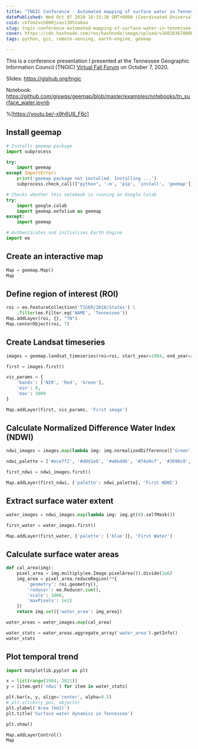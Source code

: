 ```yaml
---
title: "TNGIC Conference - Automated mapping of surface water in Tennessee using Google Earth Engine"
datePublished: Wed Oct 07 2020 16:33:38 GMT+0000 (Coordinated Universal Time)
cuid: ckfzm2vch000jxas1305ta6aa
slug: tngic-conference-automated-mapping-of-surface-water-in-tennessee-using-google-earth-engine
cover: https://cdn.hashnode.com/res/hashnode/image/upload/v1602036700001/ZX5K1iU5G.png
tags: python, gis, remote-sensing, earth-engine, geemap

---
```


This is a conference presentation I presented at the Tennessee Geographic Information Council (TNGIC) [Virtual Fall Forum](http://www.tngic.org/2020-regionals.htm) on October 7, 2020. 

Slides: https://gishub.org/tngic

Notebook: https://github.com/giswqs/geemap/blob/master/examples/notebooks/tn_surface_water.ipynb

%[https://youtu.be/-x9h6U8_F6c]


## Install geemap


```python
# Installs geemap package
import subprocess

try:
    import geemap
except ImportError:
    print('geemap package not installed. Installing ...')
    subprocess.check_call(["python", '-m', 'pip', 'install', 'geemap'])

# Checks whether this notebook is running on Google Colab
try:
    import google.colab
    import geemap.eefolium as geemap
except:
    import geemap

# Authenticates and initializes Earth Engine
import ee
```

## Create an interactive map


```python
Map = geemap.Map()
Map
```

## Define region of interest (ROI)


```python
roi = ee.FeatureCollection('TIGER/2018/States') \
    .filter(ee.Filter.eq('NAME', 'Tennessee'))
Map.addLayer(roi, {}, "TN")
Map.centerObject(roi, 7)
```

## Create Landsat timeseries


```python
images = geemap.landsat_timeseries(roi=roi, start_year=1984, end_year=2020, start_date='01-01', end_date='12-31')
```


```python
first = images.first()

vis_params = {
    'bands': ['NIR', 'Red', 'Green'],
    'min': 0,
    'max': 3000
}

Map.addLayer(first, vis_params, 'First image')
```

## Calculate Normalized Difference Water Index (NDWI) 


```python
ndwi_images = images.map(lambda img: img.normalizedDifference(['Green', 'SWIR1']).rename('ndwi'))

ndwi_palette = ['#ece7f2', '#d0d1e6', '#a6bddb', '#74a9cf', '#3690c0', '#0570b0', '#045a8d', '#023858']

first_ndwi = ndwi_images.first()

Map.addLayer(first_ndwi, {'palette': ndwi_palette}, 'First NDWI')
```

## Extract surface water extent


```python
water_images = ndwi_images.map(lambda img: img.gt(0).selfMask())

first_water = water_images.first()

Map.addLayer(first_water, {'palette': ['blue']}, 'First Water')
```

## Calculate surface water areas


```python
def cal_area(img):
    pixel_area = img.multiply(ee.Image.pixelArea()).divide(1e6)
    img_area = pixel_area.reduceRegion(**{
        'geometry': roi.geometry(),
        'reducer': ee.Reducer.sum(),
        'scale': 1000,
        'maxPixels': 1e12
    })
    return img.set({'water_area': img_area})
```


```python
water_areas = water_images.map(cal_area)
```


```python
water_stats = water_areas.aggregate_array('water_area').getInfo()
water_stats
```

## Plot temporal trend


```python
import matplotlib.pyplot as plt

x = list(range(1984, 2021))
y = [item.get('ndwi') for item in water_stats]

plt.bar(x, y, align='center', alpha=0.5)
# plt.xticks(y_pos, objects)
plt.ylabel('Area (km2)')
plt.title('Surface water dynamics in Tennessee')

plt.show()
```


```python
Map.addLayerControl() 
Map
```